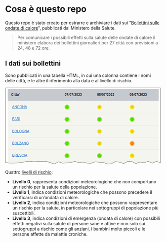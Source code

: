 # Cosa è questo repo

Questo repo è stato creato per estrarre e archiviare i dati sui "[Bollettini sulle ondate di calore](https://www.salute.gov.it/portale/caldo/bollettiniCaldo.jsp?lingua=italiano&id=4542&area=emergenzaCaldo&menu=vuoto&btnBollettino=BOLLETTINI)", pubblicati dal Ministero della Salute.

> Per comunicare i possibili effetti sulla salute delle ondate di calore il ministero elabora dei bollettini giornalieri per 27 città con previsioni a 24, 48 e 72 ore.

## I dati sui bollettini

Sono pubblicati in una tabella HTML, in cui una colonna contiene i nomi delle città, e le altre il riferimento alla data e al livello di rischio.

![](immagini/bollettini-ondate-calore.png)

Quattro [livelli di rischio](https://www.salute.gov.it/portale/caldo/dettaglioContenutiCaldo.jsp?lingua=italiano&id=2506&area=emergenzaCaldo&menu=vuoto):

- **Livello 0**, rappresenta condizioni meteorologiche che non comportano un rischio per la salute della popolazione.
- **Livello 1**, indica condizioni meteorologiche che possono precedere il verificarsi di un’ondata di calore.
- **Livello 2**, indica condizioni meteorologiche che possono rappresentare un rischio per la salute, in particolare nei sottogruppi di popolazione più suscettibili.
- **Livello 3**, indica condizioni di emergenza (ondata di calore) con possibili effetti negativi sulla salute di persone sane e attive e non solo sui sottogruppi a rischio come gli anziani, i bambini molto piccoli e le persone affette da malattie croniche.
